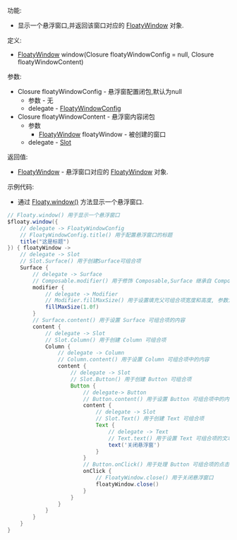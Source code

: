 功能:

+ 显示一个悬浮窗口,并返回该窗口对应的 [FloatyWindow](/API/Floaty/FloatyWindow/README.md) 对象.

定义:

+ [FloatyWindow](/API/Floaty/FloatyWindow/README.md) window(Closure floatyWindowConfig = null,
  Closure floatyWindowContent)

参数:

+ Closure floatyWindowConfig - 悬浮窗配置闭包,默认为null
    + 参数 - 无
    + delegate - [FloatyWindowConfig](/API/Floaty/FloatyWindowConfig/README.md)
+ Closure floatyWindowContent - 悬浮窗内容闭包
    + 参数
        + [FloatyWindow](/API/Floaty/FloatyWindow/README.md) floatyWindow - 被创建的窗口
    + delegate - [Slot](/API/UI/Slot/Slot/README.md)

返回值:

+ [FloatyWindow](/API/Floaty/FloatyWindow/README.md) -
  悬浮窗口对应的 [FloatyWindow](/API/Floaty/FloatyWindow/README.md) 对象.

示例代码:

+ 通过 [Floaty.window()](/API/Floaty/Floaty/README.md?id=window) 方法显示一个悬浮窗口.

```groovy
// Floaty.window() 用于显示一个悬浮窗口
$floaty.window({
    // delegate -> FloatyWindowConfig
    // FloatyWindowConfig.title() 用于配置悬浮窗口的标题
    title("这是标题")
}) { floatyWindow ->
    // delegate -> Slot
    // Slot.Surface() 用于创建Surface可组合项
    Surface {
        // delegate -> Surface
        // Composable.modifier() 用于修饰 Composable,Surface 继承自 Composable
        modifier {
            // delegate -> Modifier
            // Modifier.fillMaxSize() 用于设置填充父可组合项宽度和高度, 参数为填充父可组合项的比例, 取值区间为 0.0f-1.0f
            fillMaxSize(1.0f)
        }
        // Surface.content() 用于设置 Surface 可组合项的内容
        content {
            // delegate -> Slot
            // Slot.Column() 用于创建 Column 可组合项
            Column {
                // delegate -> Column
                // Column.content() 用于设置 Column 可组合项中的内容
                content {
                    // delegate -> Slot
                    // Slot.Button() 用于创建 Button 可组合项
                    Button {
                        // delegate-> Button
                        // Button.content() 用于设置 Button 可组合项中的内容
                        content {
                            // delegate -> Slot
                            // Slot.Text() 用于创建 Text 可组合项
                            Text {
                                // delegate -> Text
                                // Text.text() 用于设置 Text 可组合项的文本内容
                                text('关闭悬浮窗')
                            }
                        }
                        // Button.onClick() 用于处理 Button 可组合项的点击事件
                        onClick {
                            // FloatyWindow.close() 用于关闭悬浮窗口
                            floatyWindow.close()
                        }
                    }
                }
            }
        }
    }
}
```